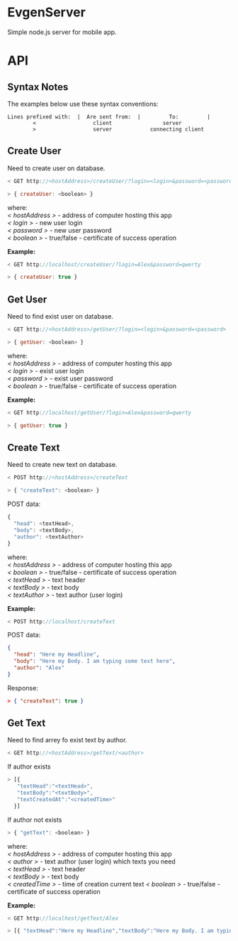 # EvgenServer

Simple node.js server for mobile app.

# API

## Syntax Notes

The examples below use these syntax conventions:

```
Lines prefixed with:  |  Are sent from:	 |         To:         |
        <                  client                server
        >                  server            connecting client
```

## Create User

Need to create user on database.

```js
< GET http://<hostAddress>/createUser/?login=<login>&password=<password>

> { createUser: <boolean> }
```

where:  
 _< hostAddress >_ - address of computer hosting this app  
 _< login >_ - new user login  
 _< password >_ - new user password  
 _< boolean >_ - true/false - certificate of success operation

**Example:**

```js
< GET http://localhost/createUser/?login=Alex&password=qwerty

> { createUser: true }
```

## Get User

Need to find exist user on database.

```js
< GET http://<hostAddress>/getUser/?login=<login>&password=<password>

> { getUser: <boolean> }
```

where:  
 _< hostAddress >_ - address of computer hosting this app  
 _< login >_ - exist user login  
 _< password >_ - exist user password  
 _< boolean >_ - true/false - certificate of success operation

**Example:**

```js
< GET http://localhost/getUser/?login=Alex&password=qwerty

> { getUser: true }
```

## Create Text

Need to create new text on database.

```js
< POST http://<hostAddress>/createText

> { "createText": <boolean> }
```

POST data:

```js
{
  "head": <textHead>,
  "body": <textBody>,
  "author": <textAuthor>
}
```

where:  
_< hostAddress >_ - address of computer hosting this app  
_< boolean >_ - true/false - certificate of success operation  
_< textHead >_ - text header  
_< textBody >_ - text body  
_< textAuthor >_ - text author (user login)

**Example:**

```js
< POST http://localhost/createText
```

POST data:

```json
{
  "head": "Here my Headline",
  "body": "Here my Body. I am typing some text here",
  "author": "Alex"
}
```

Response:

```json
> { "createText": true }
```

## Get Text

Need to find arrey fo exist text by author.

```js
< GET http://<hostAddress>/getText/<author>
```

If author exists

```js
> [{
   "textHead":"<textHead>",
   "textBody":"<textBody>",
   "textCreatedAt":"<createdTime>"
  }]
```

If author not exists

```js
> { "getText": <boolean> }
```

where:  
_< hostAddress >_ - address of computer hosting this app  
_< author >_ - text author (user login) which texts you need  
_< textHead >_ - text header  
_< textBody >_ - text body  
_< createdTime >_ - time of creation current text
_< boolean >_ - true/false - certificate of success operation  

**Example:**

```js
< GET http://localhost/getText/Alex

> [{ "textHead":"Here my Headline","textBody":"Here my Body. I am typing some text here","textCreateDate":"2018-09-21T09:21:03.365Z" }]
```
